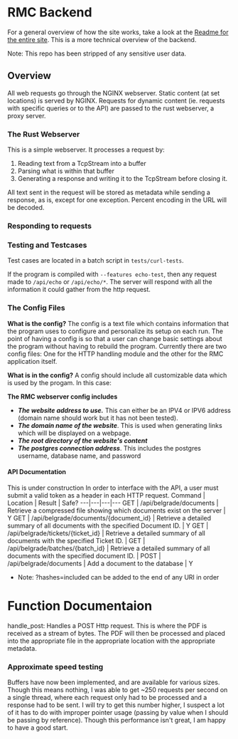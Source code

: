 # RMC Backend

For a general overview of how the site works, take a look at the [Readme for the entire site](../README.md). This is a more technical overview of the backend.

Note: This repo has been stripped of any sensitive user data.

## Overview
All web requests go through the NGINX webserver. Static content (at set locations) is served by NGINX. Requests for dynamic content (ie. requests with specific queries or to the API) are passed to the rust webserver, a proxy server.

### The Rust Webserver
This is a simple webserver. It processes a request by:
1. Reading text from a TcpStream into a buffer
2. Parsing what is within that buffer
3. Generating a response and writing it to the TcpStream before closing it.

All text sent in the request will be stored as metadata while sending a response, as is, except for one exception. Percent encoding in the URL will be decoded.

### Responding to requests


### Testing and Testcases
Test cases are located in a batch script in `tests/curl-tests`.

If the program is compiled with `--features echo-test`, then any request made to `/api/echo` or `/api/echo/*`. The server will respond with all the information it could gather from the http request.

### The Config Files

**What is the config?** The config is a text file which contains information that the program uses to configure and personalize its setup on each run. The point of having a config is so that a user can change basic settings about the program without having to rebuild the program. Currently there are two config files: One for the HTTP handling module and the other for the RMC application itself.

**What is in the config?** A config should include all customizable data which is used by the progam. In this case:


__The RMC webserver config includes__
- ***The website address to use.*** This can either be an IPV4 or IPV6 address (domain name should work but it has not been tested).
- ***The domain name of the website***. This is used when generating links which will be displayed on a webpage.
- ***The root directory of the website's content***
- ***The postgres connection address***. This includes the postgres username, database name, and password


#### API Documentation
This is under construction
In order to interface with the API, a user must submit a valid token as a header in each HTTP request.
Command | Location | Result | Safe?
---|---|---|---
GET | /api/belgrade/documents | Retrieve a compressed file showing which documents exist on the server | Y
GET | /api/belgrade/documents/{document_id} | Retrieve a detailed summary of all documents with the specified Document ID. | Y
GET | /api/belgrade/tickets/{ticket_id} | Retrieve a detailed summary of all documents with the specified Ticket ID. |
GET | /api/belgrade/batches/{batch_id} | Retrieve a detailed summary of all documents with the specified document ID. |
POST | /api/belgrade/documents | Add a document to the database | Y

* Note: ?hashes=included can be added to the end of any URI in order

# Function Documentaion
handle_post:
Handles a POST Http request. This is where the PDF is received as a stream of bytes. The PDF will then be processed and placed into the appropriate file in the appropriate location with the appropriate metadata.

### Approximate speed testing
Buffers have now been implemented, and are available for various sizes. Though this means nothing, I was able to get ~250 requests per second on a single thread, where each request only had to be processed and a response had to be sent. I will try to get this number higher, I suspect a lot of it has to do with improper pointer usage (passing by value when I should be passing by reference). Though this performance isn't great, I am happy to have a good start.
